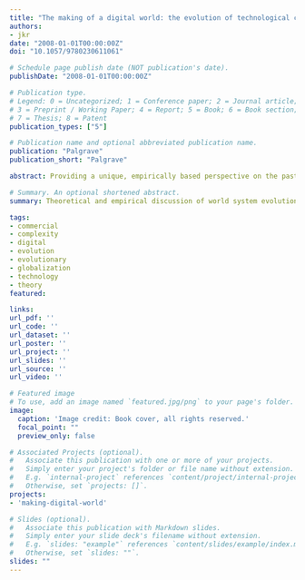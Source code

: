 ```yaml
---
title: "The making of a digital world: the evolution of technological change and how it shaped our world"
authors:
- jkr
date: "2008-01-01T00:00:00Z"
doi: "10.1057/9780230611061"

# Schedule page publish date (NOT publication's date).
publishDate: "2008-01-01T00:00:00Z"

# Publication type.
# Legend: 0 = Uncategorized; 1 = Conference paper; 2 = Journal article;
# 3 = Preprint / Working Paper; 4 = Report; 5 = Book; 6 = Book section;
# 7 = Thesis; 8 = Patent
publication_types: ["5"]

# Publication name and optional abbreviated publication name.
publication: "Palgrave"
publication_short: "Palgrave"

abstract: Providing a unique, empirically based perspective on the past and future development of globalization as a long-term process emerging in different parts of the world, this book puts current changes in a historical context in a systematic fashion, unpacking the global political, economic, social, and cultural implications of this change. It traces the resemblance of past commercial networks with emerging digital networks and contrasts them with industrial production systems.

# Summary. An optional shortened abstract.
summary: Theoretical and empirical discussion of world system evolution in the digital age.

tags:
- commercial
- complexity
- digital
- evolution
- evolutionary
- globalization
- technology
- theory
featured: 

links:
url_pdf: ''
url_code: ''
url_dataset: ''
url_poster: ''
url_project: ''
url_slides: ''
url_source: ''
url_video: ''

# Featured image
# To use, add an image named `featured.jpg/png` to your page's folder.
image:
  caption: 'Image credit: Book cover, all rights reserved.'
  focal_point: ""
  preview_only: false

# Associated Projects (optional).
#   Associate this publication with one or more of your projects.
#   Simply enter your project's folder or file name without extension.
#   E.g. `internal-project` references `content/project/internal-project/index.md`.
#   Otherwise, set `projects: []`.
projects:
- 'making-digital-world'

# Slides (optional).
#   Associate this publication with Markdown slides.
#   Simply enter your slide deck's filename without extension.
#   E.g. `slides: "example"` references `content/slides/example/index.md`.
#   Otherwise, set `slides: ""`.
slides: ""
---
```

